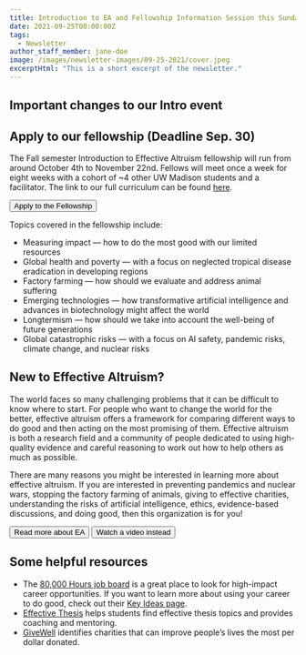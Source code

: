 ```yaml
---
title: Introduction to EA and Fellowship Information Session this Sunday!
date: 2021-09-25T00:00:00Z
tags:
  - Newsletter
author_staff_member: jane-doe
image: /images/newsletter-images/09-25-2021/cover.jpeg
excerptHtml: "This is a short excerpt of the newsletter."
---
```


## Important changes to our Intro event

## Apply to our fellowship (Deadline Sep. 30)

The Fall semester Introduction to Effective Altruism fellowship will run from around October 4th to November 22nd. Fellows will meet once a week for eight weeks with a cohort of ~4 other UW Madison students and a facilitator. The link to our full curriculum can be found <a href="https://docs.google.com/document/d/1Xo1hog4e5wiU2CL6qUdavjdsQP1oQGGgsvnqRSD0-O4/edit#" target="_blank">here</a>.

<button>Apply to the Fellowship</button>

Topics covered in the fellowship include:

- Measuring impact — how to do the most good with our limited resources
- Global health and poverty — with a focus on neglected tropical disease eradication in developing regions
- Factory farming — how should we evaluate and address animal suffering
- Emerging technologies — how transformative artificial intelligence and advances in biotechnology might affect the world
- Longtermism — how should we take into account the well-being of future generations
- Global catastrophic risks — with a focus on AI safety, pandemic risks, climate change, and nuclear risks

## New to Effective Altruism?

The world faces so many challenging problems that it can be difficult to know where to start. For people who want to change the world for the better, effective altruism offers a framework for comparing different ways to do good and then acting on the most promising of them. Effective altruism is both a research field and a community of people dedicated to using high-quality evidence and careful reasoning to work out how to help others as much as possible.

There are many reasons you might be interested in learning more about effective altruism. If you are interested in preventing pandemics and nuclear wars, stopping the factory farming of animals, giving to effective charities, understanding the risks of artificial intelligence, ethics, evidence-based discussions, and doing good, then this organization is for you!

<button>Read more about EA</button>
<button>Watch a video instead</button>

## Some helpful resources

- The <a href="https://80000hours.org/job-board/" target="_blank">80,000 Hours job board</a> is a great place to look for high-impact career opportunities. If you want to learn more about using your career to do good, check out their <a href="https://80000hours.org/key-ideas/" target="_blank">Key Ideas page</a>.
- <a href="https://effectivethesis.org/" target="_blank">Effective Thesis</a> helps students find effective thesis topics and provides coaching and mentoring.
- <a href="https://givewell.org" target="_blank">GiveWell</a> identifies charities that can improve people’s lives the most per dollar donated.
